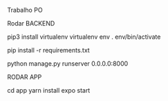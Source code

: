 Trabalho PO

Rodar BACKEND

pip3 install virtualenv
virtualenv env
. env/bin/activate

pip install -r requirements.txt

python manage.py runserver 0.0.0.0:8000

RODAR APP

cd app
yarn install
expo start